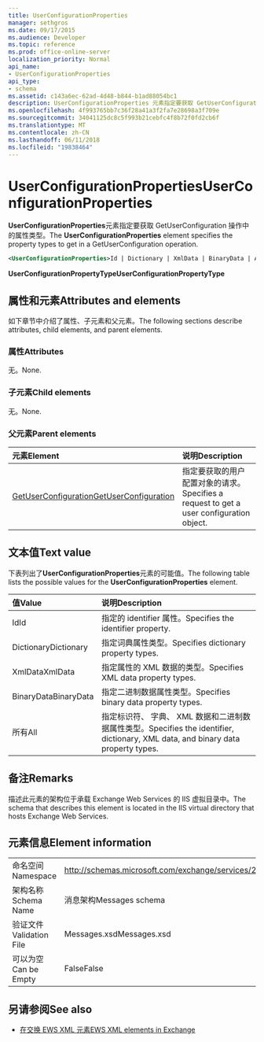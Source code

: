 ```yaml
---
title: UserConfigurationProperties
manager: sethgros
ms.date: 09/17/2015
ms.audience: Developer
ms.topic: reference
ms.prod: office-online-server
localization_priority: Normal
api_name:
- UserConfigurationProperties
api_type:
- schema
ms.assetid: c143a6ec-62ad-4d48-b844-b1ad88054bc1
description: UserConfigurationProperties 元素指定要获取 GetUserConfiguration 操作中的属性类型。
ms.openlocfilehash: 4f993765bb7c36f28a41a3f2fa7e28698a3f709e
ms.sourcegitcommit: 34041125dc8c5f993b21cebfc4f8b72f0fd2cb6f
ms.translationtype: MT
ms.contentlocale: zh-CN
ms.lasthandoff: 06/11/2018
ms.locfileid: "19838464"
---
```

# <a name="userconfigurationproperties"></a><span data-ttu-id="3e52e-103">UserConfigurationProperties</span><span class="sxs-lookup"><span data-stu-id="3e52e-103">UserConfigurationProperties</span></span>

<span data-ttu-id="3e52e-104">**UserConfigurationProperties**元素指定要获取 GetUserConfiguration 操作中的属性类型。</span><span class="sxs-lookup"><span data-stu-id="3e52e-104">The **UserConfigurationProperties** element specifies the property types to get in a GetUserConfiguration operation.</span></span> 
  
```xml
<UserConfigurationProperties>Id | Dictionary | XmlData | BinaryData | All</UserConfigurationProperties>
```

 <span data-ttu-id="3e52e-105">**UserConfigurationPropertyType**</span><span class="sxs-lookup"><span data-stu-id="3e52e-105">**UserConfigurationPropertyType**</span></span>
## <a name="attributes-and-elements"></a><span data-ttu-id="3e52e-106">属性和元素</span><span class="sxs-lookup"><span data-stu-id="3e52e-106">Attributes and elements</span></span>

<span data-ttu-id="3e52e-107">如下章节中介绍了属性、子元素和父元素。</span><span class="sxs-lookup"><span data-stu-id="3e52e-107">The following sections describe attributes, child elements, and parent elements.</span></span>
  
### <a name="attributes"></a><span data-ttu-id="3e52e-108">属性</span><span class="sxs-lookup"><span data-stu-id="3e52e-108">Attributes</span></span>

<span data-ttu-id="3e52e-109">无。</span><span class="sxs-lookup"><span data-stu-id="3e52e-109">None.</span></span>
  
### <a name="child-elements"></a><span data-ttu-id="3e52e-110">子元素</span><span class="sxs-lookup"><span data-stu-id="3e52e-110">Child elements</span></span>

<span data-ttu-id="3e52e-111">无。</span><span class="sxs-lookup"><span data-stu-id="3e52e-111">None.</span></span>
  
### <a name="parent-elements"></a><span data-ttu-id="3e52e-112">父元素</span><span class="sxs-lookup"><span data-stu-id="3e52e-112">Parent elements</span></span>

|<span data-ttu-id="3e52e-113">**元素**</span><span class="sxs-lookup"><span data-stu-id="3e52e-113">**Element**</span></span>|<span data-ttu-id="3e52e-114">**说明**</span><span class="sxs-lookup"><span data-stu-id="3e52e-114">**Description**</span></span>|
|:-----|:-----|
|[<span data-ttu-id="3e52e-115">GetUserConfiguration</span><span class="sxs-lookup"><span data-stu-id="3e52e-115">GetUserConfiguration</span></span>](getuserconfiguration.md) <br/> |<span data-ttu-id="3e52e-116">指定要获取的用户配置对象的请求。</span><span class="sxs-lookup"><span data-stu-id="3e52e-116">Specifies a request to get a user configuration object.</span></span>  <br/> |
   
## <a name="text-value"></a><span data-ttu-id="3e52e-117">文本值</span><span class="sxs-lookup"><span data-stu-id="3e52e-117">Text value</span></span>

<span data-ttu-id="3e52e-118">下表列出了**UserConfigurationProperties**元素的可能值。</span><span class="sxs-lookup"><span data-stu-id="3e52e-118">The following table lists the possible values for the **UserConfigurationProperties** element.</span></span> 
  
|<span data-ttu-id="3e52e-119">**值**</span><span class="sxs-lookup"><span data-stu-id="3e52e-119">**Value**</span></span>|<span data-ttu-id="3e52e-120">**说明**</span><span class="sxs-lookup"><span data-stu-id="3e52e-120">**Description**</span></span>|
|:-----|:-----|
|<span data-ttu-id="3e52e-121">Id</span><span class="sxs-lookup"><span data-stu-id="3e52e-121">Id</span></span>  <br/> |<span data-ttu-id="3e52e-122">指定的 identifier 属性。</span><span class="sxs-lookup"><span data-stu-id="3e52e-122">Specifies the identifier property.</span></span>  <br/> |
|<span data-ttu-id="3e52e-123">Dictionary</span><span class="sxs-lookup"><span data-stu-id="3e52e-123">Dictionary</span></span>  <br/> |<span data-ttu-id="3e52e-124">指定词典属性类型。</span><span class="sxs-lookup"><span data-stu-id="3e52e-124">Specifies dictionary property types.</span></span>  <br/> |
|<span data-ttu-id="3e52e-125">XmlData</span><span class="sxs-lookup"><span data-stu-id="3e52e-125">XmlData</span></span>  <br/> |<span data-ttu-id="3e52e-126">指定属性的 XML 数据的类型。</span><span class="sxs-lookup"><span data-stu-id="3e52e-126">Specifies XML data property types.</span></span>  <br/> |
|<span data-ttu-id="3e52e-127">BinaryData</span><span class="sxs-lookup"><span data-stu-id="3e52e-127">BinaryData</span></span>  <br/> |<span data-ttu-id="3e52e-128">指定二进制数据属性类型。</span><span class="sxs-lookup"><span data-stu-id="3e52e-128">Specifies binary data property types.</span></span>  <br/> |
|<span data-ttu-id="3e52e-129">所有</span><span class="sxs-lookup"><span data-stu-id="3e52e-129">All</span></span>  <br/> |<span data-ttu-id="3e52e-130">指定标识符、 字典、 XML 数据和二进制数据属性类型。</span><span class="sxs-lookup"><span data-stu-id="3e52e-130">Specifies the identifier, dictionary, XML data, and binary data property types.</span></span>  <br/> |
   
## <a name="remarks"></a><span data-ttu-id="3e52e-131">备注</span><span class="sxs-lookup"><span data-stu-id="3e52e-131">Remarks</span></span>

<span data-ttu-id="3e52e-132">描述此元素的架构位于承载 Exchange Web Services 的 IIS 虚拟目录中。</span><span class="sxs-lookup"><span data-stu-id="3e52e-132">The schema that describes this element is located in the IIS virtual directory that hosts Exchange Web Services.</span></span>
  
## <a name="element-information"></a><span data-ttu-id="3e52e-133">元素信息</span><span class="sxs-lookup"><span data-stu-id="3e52e-133">Element information</span></span>

|||
|:-----|:-----|
|<span data-ttu-id="3e52e-134">命名空间</span><span class="sxs-lookup"><span data-stu-id="3e52e-134">Namespace</span></span>  <br/> |http://schemas.microsoft.com/exchange/services/2006/messages  <br/> |
|<span data-ttu-id="3e52e-135">架构名称</span><span class="sxs-lookup"><span data-stu-id="3e52e-135">Schema Name</span></span>  <br/> |<span data-ttu-id="3e52e-136">消息架构</span><span class="sxs-lookup"><span data-stu-id="3e52e-136">Messages schema</span></span>  <br/> |
|<span data-ttu-id="3e52e-137">验证文件</span><span class="sxs-lookup"><span data-stu-id="3e52e-137">Validation File</span></span>  <br/> |<span data-ttu-id="3e52e-138">Messages.xsd</span><span class="sxs-lookup"><span data-stu-id="3e52e-138">Messages.xsd</span></span>  <br/> |
|<span data-ttu-id="3e52e-139">可以为空</span><span class="sxs-lookup"><span data-stu-id="3e52e-139">Can be Empty</span></span>  <br/> |<span data-ttu-id="3e52e-140">False</span><span class="sxs-lookup"><span data-stu-id="3e52e-140">False</span></span>  <br/> |
   
## <a name="see-also"></a><span data-ttu-id="3e52e-141">另请参阅</span><span class="sxs-lookup"><span data-stu-id="3e52e-141">See also</span></span>



- [<span data-ttu-id="3e52e-142">在交换 EWS XML 元素</span><span class="sxs-lookup"><span data-stu-id="3e52e-142">EWS XML elements in Exchange</span></span>](ews-xml-elements-in-exchange.md)

